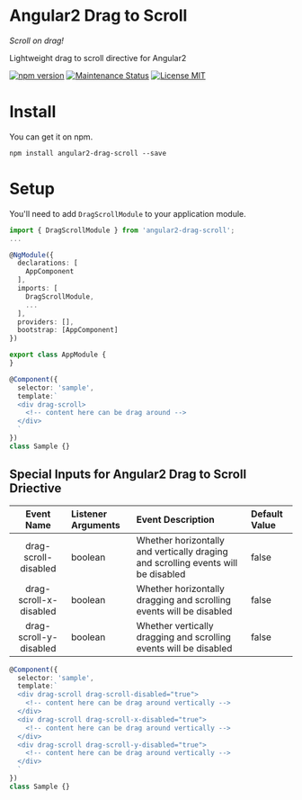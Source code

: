 # Angular2 Drag to Scroll

*Scroll on drag!*

Lightweight drag to scroll directive for Angular2

[![npm version](https://d25lcipzij17d.cloudfront.net/badge.svg?id=js&type=6&v=1.1.4&x2=0)](https://www.npmjs.com/package/angular2-drag-scroll)
[![Maintenance Status][status-image]][status-url]
[![License MIT](https://img.shields.io/badge/license-MIT-blue.svg)](https://github.com/bfwg/angular2-drag-scroll/blob/master/LICENSE)

# Install

You can get it on npm.

```shell
npm install angular2-drag-scroll --save
```

# Setup

You'll need to add `DragScrollModule` to your application module.

```typescript
import { DragScrollModule } from 'angular2-drag-scroll';
...

@NgModule({
  declarations: [
    AppComponent
  ],
  imports: [
    DragScrollModule,
    ...
  ],
  providers: [],
  bootstrap: [AppComponent]
})

export class AppModule {
}

```

```typescript
@Component({
  selector: 'sample',
  template:`
  <div drag-scroll>
    <!-- content here can be drag around -->
  </div>
  `
})
class Sample {}
```
## Special Inputs for Angular2 Drag to Scroll Driective

| Event Name |      Listener Arguments      |  Event Description | Default Value
| :---------: |:---|:-----|:---|
| drag-scroll-disabled | boolean | Whether horizontally and vertically draging and scrolling events will be disabled | false |
| drag-scroll-x-disabled | boolean | Whether horizontally dragging and scrolling events will be disabled | false |
| drag-scroll-y-disabled | boolean | Whether vertically dragging and scrolling events will be disabled | false |

```typescript
@Component({
  selector: 'sample',
  template:`
  <div drag-scroll drag-scroll-disabled="true">
    <!-- content here can be drag around vertically -->
  </div>
  <div drag-scroll drag-scroll-x-disabled="true">
    <!-- content here can be drag around vertically -->
  </div>
  <div drag-scroll drag-scroll-y-disabled="true">
    <!-- content here can be drag around vertically -->
  </div>
  `
})
class Sample {}
```

[status-image]: https://img.shields.io/badge/status-maintained-brightgreen.svg
[status-url]: https://github.com/bfwg/relay-gallery
